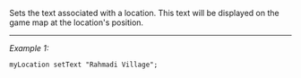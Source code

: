 Sets the text associated with a location. This text will be displayed on the game map at the location's position.


---
*Example 1:*
```sqf
myLocation setText "Rahmadi Village";
```
